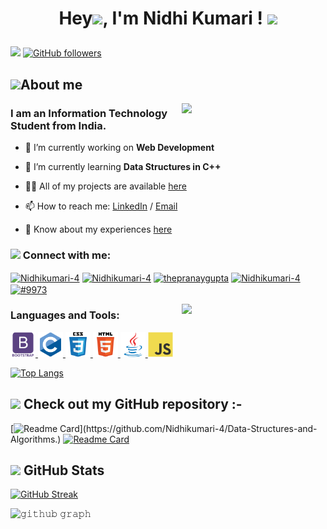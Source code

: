 <h1 align="center">Hey<img src="https://github.com/TheDudeThatCode/TheDudeThatCode/blob/master/Assets/Hi.gif" width="30px">, I'm Nidhi Kumari ! <img src="https://media.giphy.com/media/mGcNjsfWAjY5AEZNw6/giphy.gif" width="80"></p></h1> 
  
 ![](https://komarev.com/ghpvc/?username=Nidhikumari-4&label=Visitors&style=flat&color=ffce3b) [![GitHub followers](https://img.shields.io/github/followers/Nidhikumari-4.svg?style=social&label=Follow)](https://github.com/Nidhikumari-4?tab=followers)
 
<h2><img src="https://media.giphy.com/media/VgCDAzcKvsR6OM0uWg/giphy.gif" width="70"><b>About me</b></h2>

 <img align='right' src="https://media.giphy.com/media/ieyl9zmCjO4b4t6qoY/giphy.gif" width="230">

<h3>I am an Information Technology Student from India.</h3>

- 🔭 I’m currently working on **Web Development**

- 🌱 I’m currently learning **Data Structures in C++**

- 👨‍💻 All of my projects are available [here](https://github.com/Nidhikumari-4?tab=repositories)
 
- 📫 How to reach me: [LinkedIn](https://www.linkedin.com/in/nidhi-singh04/) / [Email](mailto:nidhikumarimain@gmail.com)

- 📄 Know about my experiences [here](https://www.linkedin.com/in/nidhi-singh04/) 

 

  
<h3 align="left"><b><img src="https://github.com/TheDudeThatCode/TheDudeThatCode/blob/master/Assets/Hi.gif" width="30px"> Connect with me:</b></h3>
<p align="left">
  
<a href="https://twitter.com/nidhikumari_4" target="blank"><img align="center" src="https://raw.githubusercontent.com/rahuldkjain/github-profile-readme-generator/master/src/images/icons/Social/twitter.svg" alt="Nidhikumari-4" height="30" width="40" /></a>
<a href="https://www.linkedin.com/in/nidhi-singh04/" target="blank"><img align="center" src="https://raw.githubusercontent.com/rahuldkjain/github-profile-readme-generator/master/src/images/icons/Social/linked-in-alt.svg" alt="Nidhikumari-4" height="30" width="40" /></a>
<a href="https://www.hackerrank.com/NidhiSingh_" target="blank"><img align="center" src="https://raw.githubusercontent.com/rahuldkjain/github-profile-readme-generator/master/src/images/icons/Social/hackerrank.svg" alt="thepranaygupta" height="30" width="40" /></a>
<a href="https://leetcode.com/nidhi_kumari/" target="blank"><img align="center" src="https://raw.githubusercontent.com/rahuldkjain/github-profile-readme-generator/master/src/images/icons/Social/leet-code.svg" alt="Nidhikumari-4" height="30" width="40" /></a>
<a href="discord.com/users/886670287930785802" target="blank"><img align="center" src="https://raw.githubusercontent.com/rahuldkjain/github-profile-readme-generator/master/src/images/icons/Social/discord.svg" alt="#9973" height="30" width="40" /></a>
</p>
<img align='right' src="https://media.giphy.com/media/M9gbBd9nbDrOTu1Mqx/giphy.gif" width="230">
</p>

<h3 align="left"><b>Languages and Tools:</b></h3>
<p align="left"> <a href="https://getbootstrap.com" target="_blank"> <img src="https://raw.githubusercontent.com/devicons/devicon/master/icons/bootstrap/bootstrap-plain-wordmark.svg" alt="bootstrap" width="40" height="40"/> </a> <a href="https://www.cprogramming.com/" target="_blank"> <img src="https://raw.githubusercontent.com/devicons/devicon/master/icons/c/c-original.svg" alt="c" width="40" height="40"/> </a> <a href="https://www.w3schools.com/css/" target="_blank"> <img src="https://raw.githubusercontent.com/devicons/devicon/master/icons/css3/css3-original-wordmark.svg" alt="css3" width="40" height="40"/> </a> <a href="https://www.w3.org/html/" target="_blank"> <img src="https://raw.githubusercontent.com/devicons/devicon/master/icons/html5/html5-original-wordmark.svg" alt="html5" width="40" height="40"/> </a> <a href="https://www.java.com" target="_blank"> <img src="https://raw.githubusercontent.com/devicons/devicon/master/icons/java/java-original.svg" alt="java" width="40" height="40"/> </a> <a href="https://developer.mozilla.org/en-US/docs/Web/JavaScript" target="_blank"> <img src="https://raw.githubusercontent.com/devicons/devicon/master/icons/javascript/javascript-original.svg" alt="javascript" width="40" height="40"/> </a> </p>

[![Top Langs](https://github-readme-stats.vercel.app/api/top-langs/?username=Nidhikumari-4&layout=compact)](https://github.com/Nidhikumari-4)


## <img src="https://media.giphy.com/media/nqc71UeLFdr0we228t/giphy.gif" width="60"> **Check out my GitHub repository :-**

[![Readme Card](https://github-readme-stats.vercel.app/api/pin/?username=Nidhikumari-4&repo=Data-Structures-and-Algorithms.)](https://github.com/Nidhikumari-4/Data-Structures-and-Algorithms.)
[![Readme Card](https://github-readme-stats.vercel.app/api/pin/?username=Nidhikumari-4&repo=BOAT-Animation)](https://github.com/Nidhikumari-4/BOAT-Animation)


<h2><img src="https://media.giphy.com/media/gJnjM552Kz2uUQvJEf/giphy.gif" width="40"> <b>GitHub Stats</b></h2>

[![GitHub Streak](https://github-readme-streak-stats.herokuapp.com?user=Nidhikumari-4&theme=highcontrast&hide_border=true)](https://github.com/Nidhikumari-4)



![𝚐𝚒𝚝𝚑𝚞𝚋 𝚐𝚛𝚊𝚙𝚑](https://activity-graph.herokuapp.com/graph?username=Nidhikumari-4&theme=react-dark&hide_border=true&area=true)

<br/>

